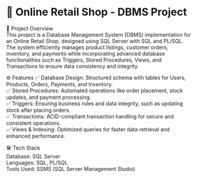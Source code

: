 # 🛒 Online Retail Shop - DBMS Project
📌 Project Overview  
This project is a Database Management System (DBMS) implementation for an Online Retail Shop, designed using SQL Server with SQL and PL/SQL. The system efficiently manages product listings, customer orders, inventory, and payments while incorporating advanced database functionalities such as Triggers, Stored Procedures, Views, and Transactions to ensure data consistency and integrity.  

⚙️ Features
✅ Database Design: Structured schema with tables for Users, Products, Orders, Payments, and Inventory.  
✅ Stored Procedures: Automated operations like order placement, stock updates, and payment processing.  
✅ Triggers: Ensuring business rules and data integrity, such as updating stock after placing orders.  
✅ Transactions: ACID-compliant transaction handling for secure and consistent operations.  
✅ Views & Indexing: Optimized queries for faster data retrieval and enhanced performance.  

🛠️ Tech Stack  
Database: SQL Server  
Languages: SQL, PL/SQL  
Tools Used: SSMS (SQL Server Management Studio)  

